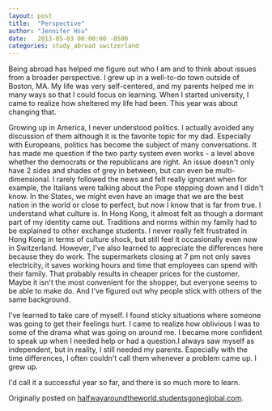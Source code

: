 ```yaml
---
layout: post
title:  "Perspective"
author: "Jennifer Hsu"
date:   2013-05-03 00:00:00 -0500
categories: study_abroad switzerland
---
```

Being abroad has helped me figure out who I am and to think about issues from a broader perspective. I grew up in a well-to-do town outside of Boston, MA. My life was very self-centered, and my parents helped me in many ways so that I could focus on learning. When I started university, I came to realize how sheltered my life had been. This year was about changing that.

Growing up in America, I never understood politics. I actually avoided any discussion of them although it is the favorite topic for my dad. Especially with Europeans, politics has become the subject of many conversations. It has made me question if the two party system even works - a level above whether the democrats or the republicans are right. An issue doesn't only have 2 sides and shades of grey in between, but can even be multi-dimensional. I rarely followed the news and felt really ignorant when for example, the Italians were talking about the Pope stepping down and I didn't know. In the States, we might even have an image that we are the best nation in the world or close to perfect, but now I know that is far from true.
I understand what culture is. In Hong Kong, it almost felt as though a dormant part of my identity came out. Traditions and norms within my family had to be explained to other exchange students. I never really felt frustrated in Hong Kong in terms of culture shock, but still feel it occasionally even now in Switzerland. However, I've also learned to appreciate the differences here because they do work. The supermarkets closing at 7 pm not only saves electricity, it saves working hours and time that employees can spend with their family. That probably results in cheaper prices for the customer. Maybe it isn't the most convenient for the shopper, but everyone seems to be able to make do. And I've figured out why people stick with others of the same background.

I've learned to take care of myself. I found sticky situations where someone was going to get their feelings hurt. I came to realize how oblivious I was to some of the drama what was going on around me. I became more confident to speak up when I needed help or had a question.I always saw myself as independent, but in reality, I still needed my parents. Especially with the time differences, I often couldn't call them whenever a problem came up. I grew up.

I'd call it a successful year so far, and there is so much more to learn.

Originally posted on [halfwayaroundtheworld.studentsgoneglobal.com](https://sonder.io/p/post/c5664578-ec0e-40f1-8518-1899380172ed).
